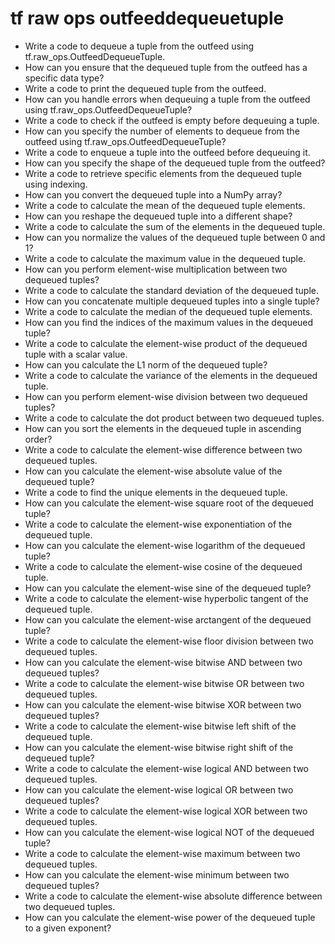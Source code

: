# tf raw ops outfeeddequeuetuple

- Write a code to dequeue a tuple from the outfeed using tf.raw_ops.OutfeedDequeueTuple.
- How can you ensure that the dequeued tuple from the outfeed has a specific data type?
- Write a code to print the dequeued tuple from the outfeed.
- How can you handle errors when dequeuing a tuple from the outfeed using tf.raw_ops.OutfeedDequeueTuple?
- Write a code to check if the outfeed is empty before dequeuing a tuple.
- How can you specify the number of elements to dequeue from the outfeed using tf.raw_ops.OutfeedDequeueTuple?
- Write a code to enqueue a tuple into the outfeed before dequeuing it.
- How can you specify the shape of the dequeued tuple from the outfeed?
- Write a code to retrieve specific elements from the dequeued tuple using indexing.
- How can you convert the dequeued tuple into a NumPy array?
- Write a code to calculate the mean of the dequeued tuple elements.
- How can you reshape the dequeued tuple into a different shape?
- Write a code to calculate the sum of the elements in the dequeued tuple.
- How can you normalize the values of the dequeued tuple between 0 and 1?
- Write a code to calculate the maximum value in the dequeued tuple.
- How can you perform element-wise multiplication between two dequeued tuples?
- Write a code to calculate the standard deviation of the dequeued tuple.
- How can you concatenate multiple dequeued tuples into a single tuple?
- Write a code to calculate the median of the dequeued tuple elements.
- How can you find the indices of the maximum values in the dequeued tuple?
- Write a code to calculate the element-wise product of the dequeued tuple with a scalar value.
- How can you calculate the L1 norm of the dequeued tuple?
- Write a code to calculate the variance of the elements in the dequeued tuple.
- How can you perform element-wise division between two dequeued tuples?
- Write a code to calculate the dot product between two dequeued tuples.
- How can you sort the elements in the dequeued tuple in ascending order?
- Write a code to calculate the element-wise difference between two dequeued tuples.
- How can you calculate the element-wise absolute value of the dequeued tuple?
- Write a code to find the unique elements in the dequeued tuple.
- How can you calculate the element-wise square root of the dequeued tuple?
- Write a code to calculate the element-wise exponentiation of the dequeued tuple.
- How can you calculate the element-wise logarithm of the dequeued tuple?
- Write a code to calculate the element-wise cosine of the dequeued tuple.
- How can you calculate the element-wise sine of the dequeued tuple?
- Write a code to calculate the element-wise hyperbolic tangent of the dequeued tuple.
- How can you calculate the element-wise arctangent of the dequeued tuple?
- Write a code to calculate the element-wise floor division between two dequeued tuples.
- How can you calculate the element-wise bitwise AND between two dequeued tuples?
- Write a code to calculate the element-wise bitwise OR between two dequeued tuples.
- How can you calculate the element-wise bitwise XOR between two dequeued tuples?
- Write a code to calculate the element-wise bitwise left shift of the dequeued tuple.
- How can you calculate the element-wise bitwise right shift of the dequeued tuple?
- Write a code to calculate the element-wise logical AND between two dequeued tuples.
- How can you calculate the element-wise logical OR between two dequeued tuples?
- Write a code to calculate the element-wise logical XOR between two dequeued tuples.
- How can you calculate the element-wise logical NOT of the dequeued tuple?
- Write a code to calculate the element-wise maximum between two dequeued tuples.
- How can you calculate the element-wise minimum between two dequeued tuples?
- Write a code to calculate the element-wise absolute difference between two dequeued tuples.
- How can you calculate the element-wise power of the dequeued tuple to a given exponent?